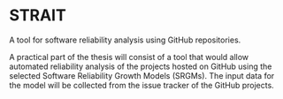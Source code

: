 # STRAIT
A tool for software reliability analysis using GitHub repositories.

A practical part of the thesis will consist of a tool that would allow automated reliability analysis of the projects hosted on GitHub using the selected Software Reliability Growth Models (SRGMs). The input data for the model will be collected from the issue tracker of the GitHub projects.

